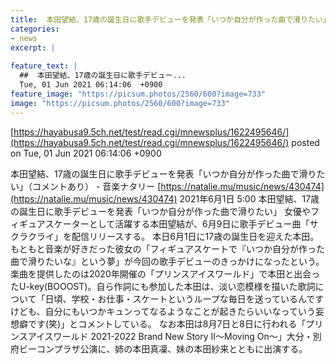 ```yaml
---
title:  本田望結、17歳の誕生日に歌手デビューを発表「いつか自分が作った曲で滑りたい」  
categories:
- news
excerpt: |
  
feature_text: |
  ##  本田望結、17歳の誕生日に歌手デビュー...
  Tue, 01 Jun 2021 06:14:06  +0900
feature_image: "https://picsum.photos/2560/600?image=733"
image: "https://picsum.photos/2560/600?image=733"
---
```


[https://hayabusa9.5ch.net/test/read.cgi/mnewsplus/1622495646/](https://hayabusa9.5ch.net/test/read.cgi/mnewsplus/1622495646/)
posted on Tue, 01 Jun 2021 06:14:06  +0900

<!--more-->

本田望結、17歳の誕生日に歌手デビューを発表「いつか自分が作った曲で滑りたい」（コメントあり） - 音楽ナタリー [https://natalie.mu/music/news/430474](https://natalie.mu/music/news/430474) 2021年6月1日 5:00 本田望結、17歳の誕生日に歌手デビューを発表「いつか自分が作った曲で滑りたい」 女優やフィギュアスケーターとして活躍する本田望結が、6月9日に歌手デビュー曲「サクラクライ」を配信リリースする。 本日6月1日に17歳の誕生日を迎えた本田。もともと音楽が好きだった彼女の「フィギュアスケートで『いつか自分が作った曲で滑りたいな』という夢」が今回の歌手デビューのきっかけになったという。楽曲を提供したのは2020年開催の「プリンスアイスワールド」で本田と出会ったU-key(BOOOST)。自ら作詞にも参加した本田は、淡い恋模様を描いた歌詞について「日頃、学校・お仕事・スケートというループな毎日を送っているんですけども、自分にもいつかキュンってなるようなことが起きたらいいなっていう妄想癖です(笑)」とコメントしている。 なお本田は8月7日と8日に行われる「プリンスアイスワールド 2021-2022 Brand New Story II〜Moving On〜」大分・別府ビーコンプラザ公演に、姉の本田真凜、妹の本田紗来とともに出演する。
